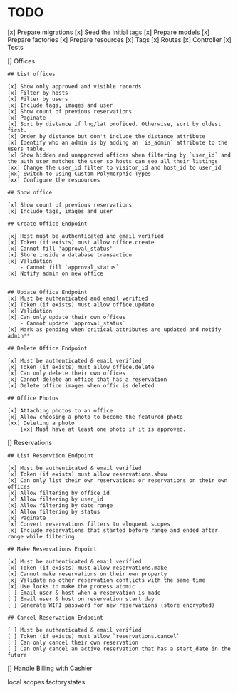 # TODO
[x] Prepare migrations
[x] Seed the initial tags
[x] Prepare models
[x] Prepare factories
[x] Prepare resources
[x] Tags
    [x] Routes
    [x] Controller
    [x] Tests    


[] Offices
    
    ## List offices
    
    [x] Show only approved and visible records
    [x] Filter by hosts
    [x] Filter by users
    [x] Include tags, images and user
    [x] Show count of previous reservations
    [x] Paginate
    [x] Sort by distance if lng/lat proficed. Otherwise, sort by oldest first.
    [x] Order by distance but don't include the distance attribute
    [x] Identify who an admin is by adding an `is_admin` attribute to the users table.
    [x] Show hidden and unapproved offices when filtering by `user_id` and the auth user matches the user so hosts can see all their listings
    [xx] Change the user_id filter to visitor_id and host_id to user_id
    [xx] Switch to using Custom Polymorphic Types
    [xx] Configure the resuources
    
    ## Show office
    
    [x] Show count of previous reservations
    [x] Include tags, images and user
    
    ## Create Office Endpoint
    
    [x] Host must be authenticated and email verified
    [x] Token (if exists) must allow office.create
    [x] Cannot fill 'approval_status'
    [x] Store inside a database transaction 
    [x] Validation
        - Cannot fill `approval_status`
    [x] Notify admin on new office
    

    ## Update Office Endpoint
    [x] Must be authenticated and email verified
    [x] Token (if exists) must allow office.update
    [x] Validation
    [x] Can only update their own offices
        - Cannot update `approval_status`
    [x] Mark as pending when critical attributes are updated and notify admin**
    
    ## Delete Office Endpoint
    
    [x] Must be authenticated & email verified
    [x] Token (if exists) must allow office.delete
    [x] Can only delete their own offices
    [x] Cannot delete an office that has a reservation
    [x] Delete office images when offic is deleted
    
    ## Office Photos

    [x] Attaching photos to an office
    [x] Allow choosing a photo to become the featured photo
    [xx] Deleting a photo
        [xx] Must have at least one photo if it is approved.

[] Reservations
    
    ## List Reservtion Endpoint
    
    [x] Must be authenticated & email verified
    [x] Token (if exists) must allow reservations.show
    [x] Can only list their own reservations or reservations on their own offices
    [x] Allow filtering by office_id    
    [x] Allow filtering by user_id    
    [x] Allow filtering by date range    
    [x] Allow filtering by status   
    [x] Paginate
    [x] Convert reservations filters to eloquent scopes
    [x] Include reservations that started before range and ended after range while filtering

    ## Make Reservations Enpoint
    
    [x] Must be authenticated & email verified
    [x] Token (if exists) must allow reservations.make
    [x] Cannot make reservations on their own property
    [x] Validate no other reservation conflicts with the same time
    [x] Use locks to make the process atomic
    [ ] Email user & host when a reservation is made
    [ ] Email user & host on reservation start day
    [ ] Generate WIFI password for new reservations (store encrypted)

    ## Cancel Reservation Endpoint

    [ ] Must be authenticated & email verified
    [ ] Token (if exists) must allow `reservations.cancel`
    [ ] Can only cancel their own reservation
    [ ] Can only cancel an active reservation that has a start_date in the future

[] Handle Billing with Cashier

local scopes
factorystates